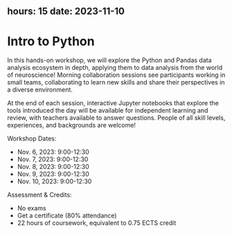 hours: 15
date: 2023-11-10
--- 

# Intro to Python

In this hands-on workshop, we will explore the Python and Pandas data analysis ecosystem in depth, applying them to data analysis from the world of neuroscience!  Morning collaboration sessions see participants working in small teams, collaborating to learn new skills and share their perspectives in a diverse environment.  

At the end of each session, interactive Jupyter notebooks that explore the tools introduced the day will be available for independent learning and review, with teachers available to answer questions.  People of all skill levels, experiences, and backgrounds are welcome!

Workshop Dates:

  -  Nov. 6, 2023: 9:00-12:30
  -  Nov. 7, 2023: 9:00-12:30
  -  Nov. 8, 2023: 9:00-12:30
  -  Nov. 9, 2023: 9:00-12:30
  - Nov. 10, 2023: 9:00-12:30


Assessment & Credits:

- No exams
- Get a certificate (80% attendance)
- 22 hours of coursework, equivalent to 0.75 ECTS credit